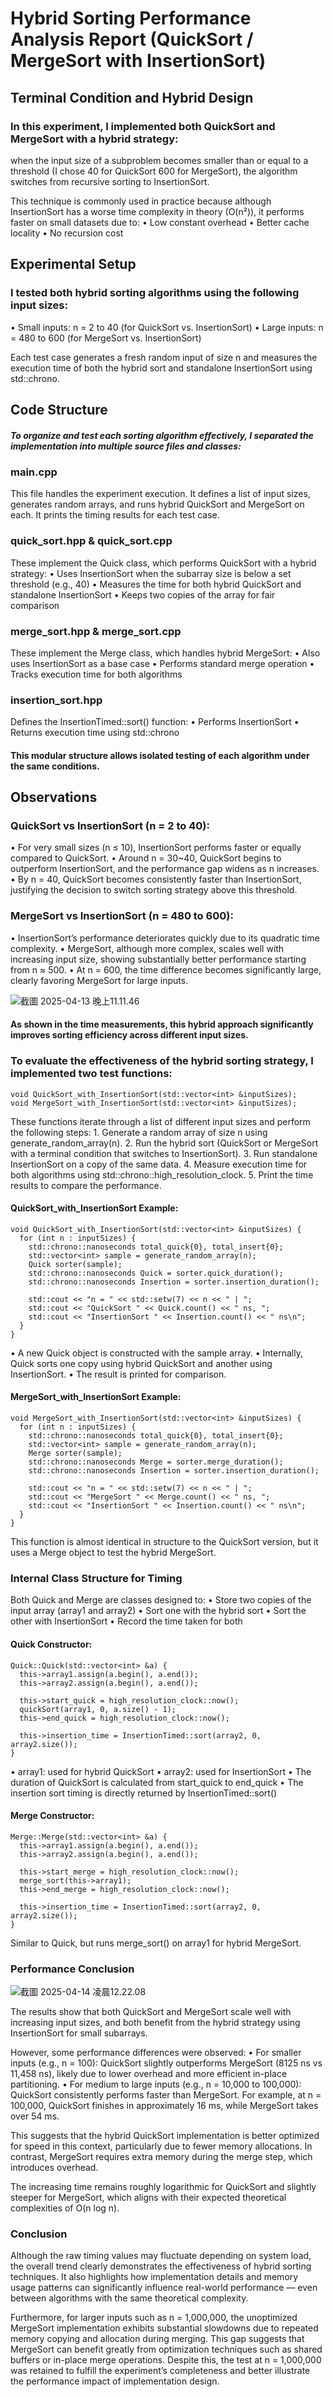 # Hybrid Sorting Performance Analysis Report (QuickSort / MergeSort with InsertionSort)

## Terminal Condition and Hybrid Design
### In this experiment, I implemented both QuickSort and MergeSort with a hybrid strategy:
when the input size of a subproblem becomes smaller than or equal to a threshold (I chose 40 for QuickSort 600 for MergeSort), the algorithm switches from recursive sorting to InsertionSort.

This technique is commonly used in practice because although InsertionSort has a worse time complexity in theory (O(n²)), it performs faster on small datasets due to:
	•	Low constant overhead
	•	Better cache locality
	•	No recursion cost

## Experimental Setup
### I tested both hybrid sorting algorithms using the following input sizes:
• Small inputs: n = 2 to 40 (for QuickSort vs. InsertionSort)
• Large inputs: n = 480 to 600 (for MergeSort vs. InsertionSort)

Each test case generates a fresh random input of size n and measures the execution time of both the hybrid sort and standalone InsertionSort using std::chrono.

## Code Structure
##### To organize and test each sorting algorithm effectively, I separated the implementation into multiple source files and classes:

### main.cpp

This file handles the experiment execution. It defines a list of input sizes, generates random arrays, and runs hybrid QuickSort and MergeSort on each. It prints the timing results for each test case.

### quick_sort.hpp & quick_sort.cpp

These implement the Quick class, which performs QuickSort with a hybrid strategy:
	•	Uses InsertionSort when the subarray size is below a set threshold (e.g., 40)
	•	Measures the time for both hybrid QuickSort and standalone InsertionSort
	•	Keeps two copies of the array for fair comparison

### merge_sort.hpp & merge_sort.cpp

These implement the Merge class, which handles hybrid MergeSort:
	•	Also uses InsertionSort as a base case
	•	Performs standard merge operation
	•	Tracks execution time for both algorithms

### insertion_sort.hpp

Defines the InsertionTimed::sort() function:
	•	Performs InsertionSort
	•	Returns execution time using std::chrono

#### This modular structure allows isolated testing of each algorithm under the same conditions.

## Observations

### QuickSort vs InsertionSort (n = 2 to 40):

• For very small sizes (n ≤ 10), InsertionSort performs faster or equally compared to QuickSort.
• Around n = 30~40, QuickSort begins to outperform InsertionSort, and the performance gap widens as n increases.
• By n = 40, QuickSort becomes consistently faster than InsertionSort, justifying the decision to switch sorting strategy above this threshold.

### MergeSort vs InsertionSort (n = 480 to 600):

• InsertionSort’s performance deteriorates quickly due to its quadratic time complexity.
• MergeSort, although more complex, scales well with increasing input size, showing substantially better performance starting from n ≈ 500.
• At n = 600, the time difference becomes significantly large, clearly favoring MergeSort for large inputs.

![截圖 2025-04-13 晚上11.11.46](https://hackmd.io/_uploads/H1jmRIFC1x.png)

#### As shown in the time measurements, this hybrid approach significantly improves sorting efficiency across different input sizes.

### To evaluate the effectiveness of the hybrid sorting strategy, I implemented two test functions:
```
void QuickSort_with_InsertionSort(std::vector<int> &inputSizes);
void MergeSort_with_InsertionSort(std::vector<int> &inputSizes);
```

These functions iterate through a list of different input sizes and perform the following steps:
	1.	Generate a random array of size n using generate_random_array(n).
	2.	Run the hybrid sort (QuickSort or MergeSort with a terminal condition that switches to InsertionSort).
	3.	Run standalone InsertionSort on a copy of the same data.
	4.	Measure execution time for both algorithms using std::chrono::high_resolution_clock.
	5.	Print the time results to compare the performance.

#### QuickSort_with_InsertionSort Example:
```
void QuickSort_with_InsertionSort(std::vector<int> &inputSizes) {
  for (int n : inputSizes) {
    std::chrono::nanoseconds total_quick{0}, total_insert{0};
    std::vector<int> sample = generate_random_array(n);
    Quick sorter(sample);
    std::chrono::nanoseconds Quick = sorter.quick_duration();
    std::chrono::nanoseconds Insertion = sorter.insertion_duration();

    std::cout << "n = " << std::setw(7) << n << " | ";
    std::cout << "QuickSort " << Quick.count() << " ns, ";
    std::cout << "InsertionSort " << Insertion.count() << " ns\n";
  }
}
```
•	A new Quick object is constructed with the sample array.
•	Internally, Quick sorts one copy using hybrid QuickSort and another using InsertionSort.
•	The result is printed for comparison.

####  MergeSort_with_InsertionSort Example:
```
void MergeSort_with_InsertionSort(std::vector<int> &inputSizes) {
  for (int n : inputSizes) { 
    std::chrono::nanoseconds total_quick{0}, total_insert{0};
    std::vector<int> sample = generate_random_array(n);
    Merge sorter(sample);
    std::chrono::nanoseconds Merge = sorter.merge_duration();
    std::chrono::nanoseconds Insertion = sorter.insertion_duration();

    std::cout << "n = " << std::setw(7) << n << " | ";
    std::cout << "MergeSort " << Merge.count() << " ns, ";
    std::cout << "InsertionSort " << Insertion.count() << " ns\n";
  }
}
```
This function is almost identical in structure to the QuickSort version, but it uses a Merge object to test the hybrid MergeSort.

###  Internal Class Structure for Timing
Both Quick and Merge are classes designed to:
	•	Store two copies of the input array (array1 and array2)
	•	Sort one with the hybrid sort
	•	Sort the other with InsertionSort
	•	Record the time taken for both

####  Quick Constructor:
```
Quick::Quick(std::vector<int> &a) {
  this->array1.assign(a.begin(), a.end());
  this->array2.assign(a.begin(), a.end());

  this->start_quick = high_resolution_clock::now();
  quickSort(array1, 0, a.size() - 1);
  this->end_quick = high_resolution_clock::now();

  this->insertion_time = InsertionTimed::sort(array2, 0, array2.size());
}
```
•	array1: used for hybrid QuickSort
•	array2: used for InsertionSort
•	The duration of QuickSort is calculated from start_quick to end_quick
•	The insertion sort timing is directly returned by InsertionTimed::sort()

#### Merge Constructor:
```
Merge::Merge(std::vector<int> &a) {
  this->array1.assign(a.begin(), a.end());
  this->array2.assign(a.begin(), a.end());

  this->start_merge = high_resolution_clock::now();
  merge_sort(this->array1);
  this->end_merge = high_resolution_clock::now();

  this->insertion_time = InsertionTimed::sort(array2, 0, array2.size());
}
```
Similar to Quick, but runs merge_sort() on array1 for hybrid MergeSort.
 
### Performance Conclusion

![截圖 2025-04-14 凌晨12.22.08](https://hackmd.io/_uploads/Syf6EPYCJg.png)

The results show that both QuickSort and MergeSort scale well with increasing input sizes, and both benefit from the hybrid strategy using InsertionSort for small subarrays.

However, some performance differences were observed:
	•	For smaller inputs (e.g., n = 100):
QuickSort slightly outperforms MergeSort (8125 ns vs 11,458 ns), likely due to lower overhead and more efficient in-place partitioning.
	•	For medium to large inputs (e.g., n = 10,000 to 100,000):
QuickSort consistently performs faster than MergeSort.
For example, at n = 100,000, QuickSort finishes in approximately 16 ms, while MergeSort takes over 54 ms.

This suggests that the hybrid QuickSort implementation is better optimized for speed in this context, particularly due to fewer memory allocations. In contrast, MergeSort requires extra memory during the merge step, which introduces overhead.

The increasing time remains roughly logarithmic for QuickSort and slightly steeper for MergeSort, which aligns with their expected theoretical complexities of O(n log n).

### Conclusion

Although the raw timing values may fluctuate depending on system load, the overall trend clearly demonstrates the effectiveness of hybrid sorting techniques. It also highlights how implementation details and memory usage patterns can significantly influence real-world performance — even between algorithms with the same theoretical complexity.

Furthermore, for larger inputs such as n = 1,000,000, the unoptimized MergeSort implementation exhibits substantial slowdowns due to repeated memory copying and allocation during merging. This gap suggests that MergeSort can benefit greatly from optimization techniques such as shared buffers or in-place merge operations. Despite this, the test at n = 1,000,000 was retained to fulfill the experiment’s completeness and better illustrate the performance impact of implementation design.

